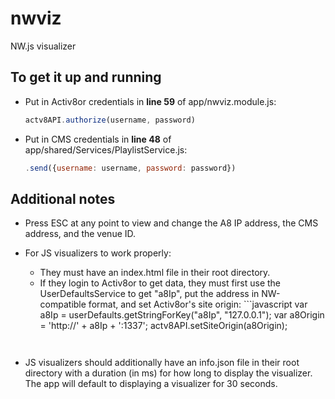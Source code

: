 # nwviz
NW.js visualizer

## To get it up and running
- Put in Activ8or credentials in **line 59** of app/nwviz.module.js:  
   ```javascript
   actv8API.authorize(username, password)
   ```
   
- Put in CMS credentials in **line 48** of app/shared/Services/PlaylistService.js:  
   ```javascript
   .send({username: username, password: password})
   ```
  
## Additional notes
- Press ESC at any point to view and change the A8 IP address, the CMS address, and the venue ID.

- For JS visualizers to work properly:
  - They must have an index.html file in their root directory. 
  - If they login to Activ8or to get data, they must first use the UserDefaultsService to get "a8Ip", put the address in NW-compatible format, and set Activ8or's site origin: ```javascript
  var a8Ip = userDefaults.getStringForKey("a8Ip", "127.0.0.1"); 
  var a8Origin = 'http://' + a8Ip + ':1337';
  actv8API.setSiteOrigin(a8Origin);
  ```
    
- JS visualizers should additionally have an info.json file in their root directory with a duration (in ms) for how long to display the visualizer. The app will default to displaying a visualizer for 30 seconds.
